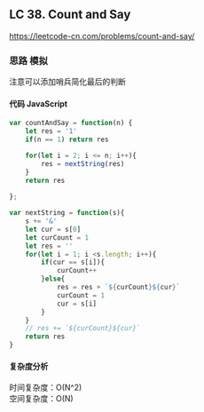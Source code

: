## LC 38. Count and Say
https://leetcode-cn.com/problems/count-and-say/

### 思路 模拟
注意可以添加哨兵简化最后的判断
#### 代码 JavaScript

```JavaScript
var countAndSay = function(n) {
    let res = '1'
    if(n == 1) return res   

    for(let i = 2; i <= n; i++){
        res = nextString(res)
    }
    return res
    
};

var nextString = function(s){
    s += '&'
    let cur = s[0]
    let curCount = 1
    let res = ''
    for(let i = 1; i <s.length; i++){
        if(cur == s[i]){
            curCount++
        }else{
            res = res + `${curCount}${cur}`
            curCount = 1
            cur = s[i]
        }
    }
    // res += `${curCount}${cur}`
    return res
}


```

#### 复杂度分析
时间复杂度：O(N^2) </br>
空间复杂度：O(N)
